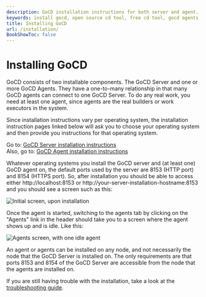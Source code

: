 ```yaml
---
description: GoCD installation instructions for both server and agent.
keywords: install gocd, open source cd tool, free cd tool, gocd agents, gocd server, jenkins
title: Installing GoCD
url: /installation/
BookShowToc: false
---
```



# Installing GoCD

GoCD consists of two installable components. The GoCD Server and one or more GoCD Agents. They have a one-to-many
relationship in that many GoCD agents can connect to one GoCD Server. To do any real work, you need at least one agent,
since agents are the real builders or work executors in the system.

Since installation instructions vary per operating system, the installation instruction pages linked below will ask you
to choose your operating system and then provide you instructions for that operating system.

<div id="go-to-gocd-server-installation-instructions-installing-go-server-html">
  Go to: <a href="installing_go_server.html">GoCD Server installation instructions</a>
</div>

<div id="also-go-to-gocd-agent-installation-instructions-installing-go-agent-html">
  Also, go to: <a href="installing_go_agent.html">GoCD Agent installation instructions</a>
</div>

Whatever operating systems you install the GoCD server and (at least one) GoCD agent on, the default ports used by the
server are 8153 (HTTP port) and 8154 (HTTPS port). So, after installation you should be able to access either
http://localhost:8153 or http://your-server-installation-hostname:8153 and you should see a screen
such as this:

![Initial screen, upon installation](/images/gocd_new_installation_startup.png)

Once the agent is started, switching to the agents tab by clicking on the "Agents" link in the header should take you to
a screen where the agent shows up and is idle. Like this:

![Agents screen, with one idle agent](/images/gocd_new_installation_agents_page.png)

An agent or agents can be installed on any node, and not necessarily the node that the GoCD Server is installed on. The
only requirements are that ports 8153 and 8154 of the GoCD Server are accessible from the node that the agents are
installed on.

If you are still having trouble with the installation, take a look at the [troubleshooting guide](troubleshoot_installer.html).
